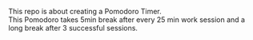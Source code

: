 This repo is about creating a Pomodoro Timer.<br>
This Pomodoro takes 5min break after every 25 min work session
and a long break after 3 successful sessions.
